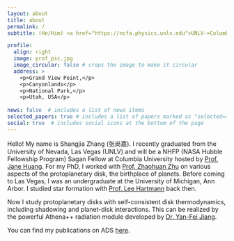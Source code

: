 ```yaml
---
layout: about
title: about
permalink: /
subtitle: (He/Him) <a href="https://ncfa.physics.unlv.edu">UNLV->Columbia University</a>, PhD, Computational Astrophysicist

profile:
  align: right
  image: prof_pic.jpg
  image_circular: false # crops the image to make it circular
  address: >
    <p>Grand View Point,</p>
    <p>Canyonlands</p>
    <p>National Park,</p>
    <p>Utah, USA</p>
    
news: false  # includes a list of news items
selected_papers: true # includes a list of papers marked as "selected={true}"
social: true  # includes social icons at the bottom of the page
---
```


Hello! My name is Shangjia Zhang (张尚嘉). I recently graduated from the University of Nevada, Las Vegas (UNLV) and will be a NHFP (NASA Hubble Fellowship Program) Sagan Fellow at Columbia University hosted by [Prof. Jane Huang](http://janehuang.astro.columbia.edu/). For my PhD, I worked with [Prof. Zhaohuan Zhu](https://unlv-spfg.github.io/team/zhu-zhaohuan/) on various aspects of the protoplanetary disk, the birthplace of planets. Before coming to Las Vegas, I was an undergraduate at the University of Michigan, Ann Arbor. I studied star formation with [Prof. Lee Hartmann](https://sites.lsa.umich.edu/lhartm/) back then.

Now I study protoplanetary disks with self-consistent disk thermodynamics, including shadowing and planet-disk interactions. This can be realized by the powerful Athena++ radiation module developed by [Dr. Yan-Fei Jiang](https://jiangyanfei1986.wixsite.com/yanfei-homepage).

You can find my publications on ADS [here](https://ui.adsabs.harvard.edu/public-libraries/Pr-dNlzISAu-ZARtksGGqQ).
